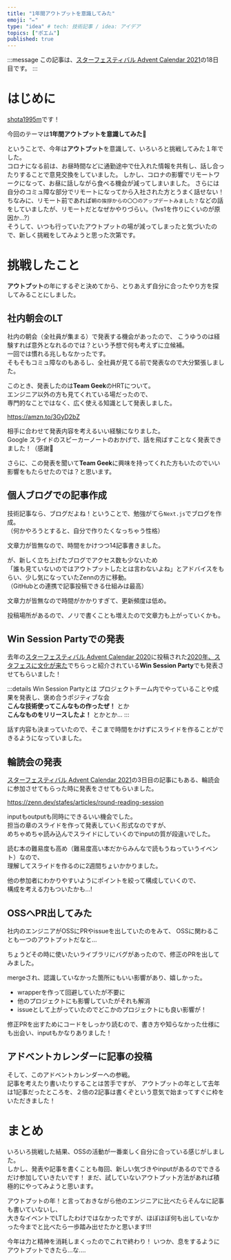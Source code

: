 ```yaml
---
title: "1年間アウトプットを意識してみた"
emoji: "✏️"
type: "idea" # tech: 技術記事 / idea: アイデア
topics: ["ポエム"]
published: true
---
```


:::message
この記事は、[スターフェスティバル Advent Calendar 2021](https://qiita.com/advent-calendar/2021/stafes)の18日目です。
:::

# はじめに

[shota1995m](https://twitter.com/zerosant)です！  

今回のテーマは**1年間アウトプットを意識してみた**👏

ということで、今年は**アウトプット**を意識して、いろいろと挑戦してみた１年でした。  
コロナになる前は、お昼時間などに通勤途中で仕入れた情報を共有し、話し合ったりすることで意見交換をしていました。
しかし、コロナの影響でリモートワークになって、お昼に話しながら食べる機会が減ってしまいました。
さらには自分のコミュ障な部分でリモートになってから入社された方とうまく話せない！  
ちなみに、リモート前であれば`朝の挨拶からの〇〇のアップデートみました？`などの話をしていましたが、リモートだとなぜかやりづらい。（1vs1を作りにくいのが原因か...?）  
そうして、いつも行っていたアウトプットの場が減ってしまったと気づいたので、新しく挑戦をしてみようと思った次第です。

# 挑戦したこと

**アウトプット**の年にするぞと決めてから、とりあえず自分に合ったやり方を探してみることにしました。

## 社内朝会のLT

社内の朝会（全社員が集まる）で発表する機会があったので、
こうゆうのは経験すれば意外となれるのでは？という予想で何も考えずに立候補。  
一回では慣れる兆しもなかったです。  
そもそもコミュ障なのもあるし、全社員が見てる前で発表なので大分緊張しました。  

このとき、発表したのは**Team Geek**のHRTについて。  
エンジニア以外の方も見てくれている場だったので、  
専門的なことではなく、広く使える知識として発表しました。

https://amzn.to/3GyD2bZ

相手に合わせて発表内容を考えるいい経験になりました。  
Google スライドのスピーカーノートのおかげで、話を飛ばすことなく発表できました！（感謝🙏  

さらに、この発表を聞いて**Team Geek**に興味を持ってくれた方もいたのでいい影響をもたらせたのでは？と思います。

## 個人ブログでの記事作成

技術記事なら、ブログだよね！ということで、勉強がてら`Next.js`でブログを作成。  
（何かやろうとすると、自分で作りたくなっちゃう性格）  

文章力が皆無なので、時間をかけつつ14記事書きました。  

が、新しく立ち上げたブログでアクセス数も少ないため  
「誰も見ていないのではアウトプットしたとは言わないよね」とアドバイスをもらい、少し気になっていたZennの方に移動。　　  
（GitHubとの連携で記事投稿できる仕組みは最高）  

文章力が皆無なので時間がかかりすぎて、更新頻度は低め。  

投稿場所があるので、ノリで書くことも増えたので文章力も上がっていくかも。  

## Win Session Partyでの発表

去年の[スターフェスティバル Advent Calendar 2020](https://qiita.com/advent-calendar/2020/stafes)に投稿された[2020年、スタフェスに文化が来た](https://lanieve.jp/archives/850)でちらっと紹介されている**Win Session Party**でも発表させてもらいました！

:::details Win Session Partyとは
プロジェクトチーム内でやっていることや成果を発表し、褒め合うポジティブな会  
**こんな技術使ってこんなもの作ったぜ！** とか  
**こんなものをリリースしたよ！** とかとか...
:::

話す内容も決まっていたので、そこまで時間をかけずにスライドを作ることができるようになっていました。  

## 輪読会の発表

[スターフェスティバル Advent Calendar 2021](https://qiita.com/advent-calendar/2021/stafes)の3日目の記事にもある、輪読会に参加させてもらった時に発表をさせてもらいました。

https://zenn.dev/stafes/articles/round-reading-session

inputもoutputも同時にできるいい機会でした。  
担当の章のスライドを作って発表していく形式なのですが、  
めちゃめちゃ読み込んでスライドにしていくのでinputの質が段違いでした。  

読む本の難易度も高め（難易度高い本だからみんなで読もうねっていうイベント）なので、  
理解してスライドを作るのに2週間ちょいかかりました。  

他の参加者にわかりやすいようにポイントを絞って構成していくので、  
構成を考える力もついたかも...!

## OSSへPR出してみた

社内のエンジニアがOSSにPRやissueを出していたのをみて、
OSSに関わることも一つのアウトプットだなと...  

ちょうどその時に使いたいライブラリにバグがあったので、修正のPRを出してみました。  

mergeされ、認識していなかった箇所にもいい影響があり、嬉しかった。

- wrapperを作って回避していたが不要に
- 他のプロジェクトにも影響していたがそれも解消
- issueとして上がっていたのでどこかのプロジェクトにも良い影響が！

修正PRを出すためにコードをしっかり読むので、書き方や知らなかった仕様にも出会い、inputもかなりありました！  

## アドベントカレンダーに記事の投稿

そして、このアドベントカレンダーへの参戦。  
記事を考えたり書いたりすることは苦手ですが、
アウトプットの年として去年は1記事だったところを、２倍の2記事は書くぞという意気で始まってすぐに枠をいただきました！　　

# まとめ

いろいろ挑戦した結果、OSSの活動が一番楽しく自分に合っている感じがしました。  
しかし、発表や記事を書くことも毎回、新しい気づきやinputがあるのでできるだけ参加していきたいです！
まだ、試していないアウトプット方法があれば積極的にやってみようと思います。

アウトプットの年！と言っておきながら他のエンジニアに比べたらそんなに記事も書いていないし、  
大きなイベントでLTしたわけではなかったですが、ほぼほぼ何も出していなかった今までと比べたら一歩踏み出せたかと思います!!!  

今年は力と精神を消耗しまくったのでこれで終わり！
いつか、息をするようにアウトプットできたら...な....
